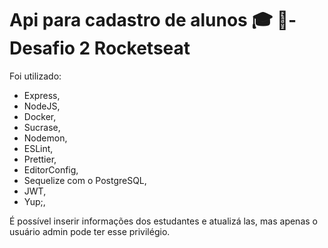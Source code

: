 
# Api para cadastro de alunos 🎓 🚀- Desafio 2 Rocketseat 

Foi utilizado:

* Express,
* NodeJS,
* Docker,
* Sucrase,
* Nodemon,
* ESLint,
* Prettier,
* EditorConfig,
* Sequelize com o PostgreSQL,
* JWT,
* Yup;,

É possível inserir informações dos estudantes e atualizá las, mas apenas o usuário admin pode ter esse privilégio.
